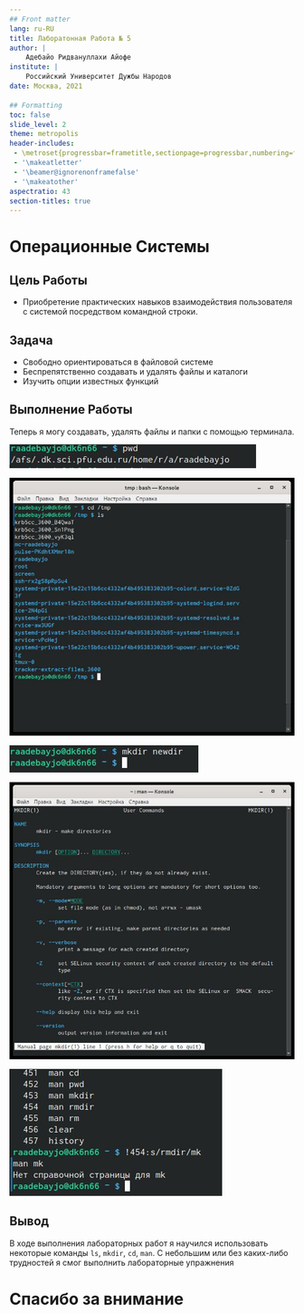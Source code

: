 ```yaml
---
## Front matter
lang: ru-RU
title: Лаборатонная Работа № 5 
author: |
	Адебайо Ридвануллахи Айофе
institute: |
	Российский Университет Дужбы Народов
date: Москва, 2021

## Formatting
toc: false
slide_level: 2
theme: metropolis
header-includes: 
 - \metroset{progressbar=frametitle,sectionpage=progressbar,numbering=fraction}
 - '\makeatletter'
 - '\beamer@ignorenonframefalse'
 - '\makeatother'
aspectratio: 43
section-titles: true
---
```


# Операционные Системы

## Цель Работы

- Приобретение практических навыков взаимодействия пользователя с системой
посредством командной строки.

## Задача

- Свободно ориентироваться в файловой системе
- Беспрепятственно создавать и удалять файлы и каталоги
- Изучить опции известных функций


## Выполнение Работы

Теперь я могу создавать, удалять файлы и папки с помощью терминала.

![шаг работы](1.jpg)

![шаг работы](2.2.jpg)

![шаг работы](3.1.jpg)

![шаг работы](6mkdir.jpg)

![шаг работы](7.jpg)


## Вывод

В ходе выполнения лабораторных работ я научился использовать некоторые команды ``ls``, ``mkdir``, ``cd``, ``man``. С небольшим или без каких-либо трудностей я смог выполнить лабораторные упражнения


# Спасибо за внимание


